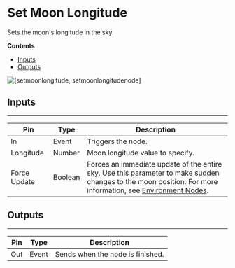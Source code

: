 # Set Moon Longitude<a name="set-moon-longitude-node"></a>

Sets the moon's longitude in the sky\.

**Contents**
+ [Inputs](#set-moon-longitude-node-input)
+ [Outputs](#set-moon-longitude-node-output)

![\[setmoonlongitude, setmoonlongitudenode\]](http://docs.aws.amazon.com/lumberyard/latest/userguide/images/scriptcanvasnodes/script-canvas-set-moon-longitude-node.png)

## Inputs<a name="set-moon-longitude-node-input"></a>


****  

| Pin | Type | Description | 
| --- | --- | --- | 
| In | Event | Triggers the node\. | 
| Longitude | Number | Moon longitude value to specify\. | 
| Force Update | Boolean |  Forces an immediate update of the entire sky\. Use this parameter to make sudden changes to the moon position\. For more information, see [Environment Nodes](script-canvas-environment-nodes.md)\.  | 

## Outputs<a name="set-moon-longitude-node-output"></a>


****  

| Pin | Type | Description | 
| --- | --- | --- | 
| Out | Event | Sends when the node is finished\. | 